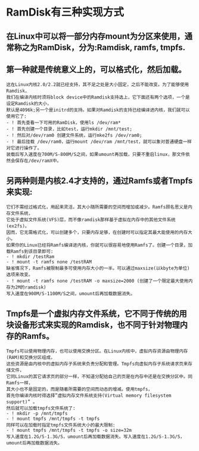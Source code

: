 # RamDisk有三种实现方式
## 在Linux中可以将一部分内存mount为分区来使用，通常称之为RamDisk，分为:Ramdisk, ramfs, tmpfs.

## 第一种就是传统意义上的，可以格式化，然后加载。
    这在Linux内核2.0/2.2就已经支持，其不足之处是大小固定，之后不能改变。为了能够使用Ramdisk，  
    我们在编译内核时须将block device中的Ramdisk支持选上，它下面还有两个选项，一个是设定Ramdisk的大小，  
    默认是4096k;另一个是initrd的支持。如果对Ramdisk的支持已经编译进内核，我们就可以使用它了:
    - ! 首先查看一下可用的RamDisk，使用ls /dev/ram*
    - ! 首先创建一个目录，比如test，运行mkdir /mnt/test;
    - ! 然后对/dev/ram0 创建文件系统，运行mke2fs /dev/ram0;
    - ! 最后挂载 /dev/ram0，运行mount /dev/ram /mnt/test，就可以象对普通硬盘一样对它进行操作了。
    装载后写入速度在700M/S-800M/S之间，如果umount再加载，只要不重启linux，那文件依然会保存在/dev/ramX中。



## 另两种则是内核2.4才支持的，通过Ramfs或者Tmpfs来实现:
    它们不需经过格式化，用起来灵活，其大小随所需要的空间而增加或减少。Ramfs顾名思义是内存文件系统，   
    它处于虚拟文件系统(VFS)层，而不像ramdisk那样基于虚拟在内存中的其他文件系统(ex2fs)。  
    因而，它无需格式化，可以创建多个，只要内存足够，在创建时可以指定其最大能使用的内存大小。   
    如果你的Linux已经将Ramfs编译进内核，你就可以很容易地使用Ramfs了。创建一个目录，加载Ramfs到该目录即可:
    - ! mkdir /testRam
    - ! mount -t ramfs none /testRAM 
    缺省情况下，Ramfs被限制最多可使用内存大小的一半。可以通过maxsize(以kbyte为单位)选项来改变。
    - ! mount -t ramfs none /testRAM -o maxsize=2000 (创建了一个限定最大使用内存为2M的ramdisk)
    写入速度在900M/S-1100M/S之间，umount后再加载数据消失。



## Tmpfs是一个虚拟内存文件系统，它不同于传统的用块设备形式来实现的Ramdisk，也不同于针对物理内存的Ramfs。   
    Tmpfs可以使用物理内存，也可以使用交换分区。在Linux内核中，虚拟内存资源由物理内存(RAM)和交换分区组成，   
    这些资源是由内核中的虚拟内存子系统来负责分配和管理。Tmpfs向虚拟内存子系统请求页来存储文件，   
    它同Linux的其它请求页的部分一样，不知道分配给自己的页是在内存中还是在交换分区中。同Ramfs一样，   
    其大小也不是固定的，而是随着所需要的空间而动态的增减。使用tmpfs，   
    首先你编译内核时得选择”虚拟内存文件系统支持(Virtual memory filesystem support)” 。
    然后就可以加载tmpfs文件系统了:
    - ! mkdir -p /mnt/tmpfs
    - ! mount tmpfs /mnt/tmpfs -t tmpfs
    同样可以在加载时指定tmpfs文件系统大小的最大限制:
    - ! mount tmpfs /mnt/tmpfs -t tmpfs -o size=32m
    写入速度在1.2G/S-1.3G/S，umount后再加载数据消失。写入速度在1.2G/S-1.3G/S，umount后再加载数据消失。
